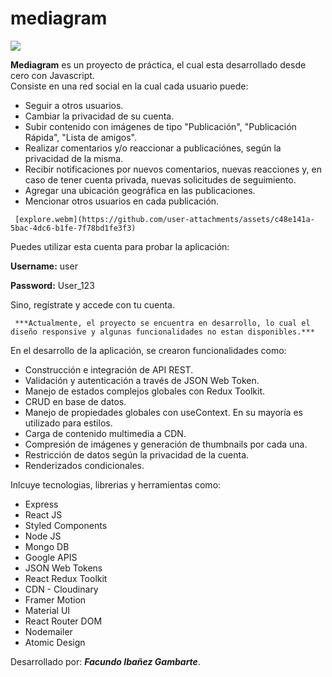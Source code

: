 # mediagram
   <p align="left">
     <img src="https://img.shields.io/badge/STATUS-EN%20DESAROLLO-green">
   </p>
   
**Mediagram** es un proyecto de práctica, el cual esta desarrollado desde cero con Javascript.<br/> Consiste en una red social en la cual cada usuario puede:
     <ul>
       <li>Seguir a otros usuarios.</li>
       <li>Cambiar la privacidad de su cuenta.</li>
       <li>Subir contenido con imágenes de tipo "Publicación", "Publicación Rápida", "Lista de amigos".</li>
       <li>Realizar comentarios y/o reaccionar a publicaciónes, según la privacidad de la misma.</li>
       <li>Recibir notificaciones por nuevos comentarios, nuevas reacciones y, en caso de tener cuenta privada, nuevas solicitudes de seguimiento.</li>
       <li>Agregar una ubicación geográfica en las publicaciones.</li>
       <li>Mencionar otros usuarios en cada publicación.</li>
     </ul>

     [explore.webm](https://github.com/user-attachments/assets/c48e141a-5bac-4dc6-b1fe-7f78bd1fe3f3)
<p>Puedes utilizar esta cuenta para probar la aplicación: </p>
    <p><b>Username:</b> user</p>
    <p><b>Password:</b> User_123</p>
<p>Sino, regístrate y accede con tu cuenta.</p>

     
     ***Actualmente, el proyecto se encuentra en desarrollo, lo cual el diseño responsive y algunas funcionalidades no estan disponibles.*** 


En el desarrollo de la aplicación, se crearon funcionalidades como:
<ul>
     <li>Construcción e integración de API REST.</li>
     <li>Validación y autenticación a través de JSON Web Token.</li>
     <li>Manejo de estados complejos globales con Redux Toolkit.</li>
     <li>CRUD en base de datos.</li>
     <li>Manejo de propiedades globales con useContext. En su mayoría es utilizado para estilos.</li>
     <li>Carga de contenido multimedia a CDN.</li>
     <li>Compresión de imágenes y generación de thumbnails por cada una.</li>
     <li>Restricción de datos según la privacidad de la cuenta.</li>
     <li>Renderizados condicionales.</li>
</ul>

Inlcuye tecnologias, librerias y herramientas como:
<ul>
     <li>Express</li>
     <li>React JS</li>
     <li>Styled Components</li>
     <li>Node JS</li>
     <li>Mongo DB</li>
     <li>Google APIS</li>
     <li>JSON Web Tokens</li>
     <li>React Redux Toolkit</li>
     <li>CDN - Cloudinary</li>
     <li>Framer Motion</li>
     <li>Material UI</li>
     <li>React Router DOM</li>
     <li>Nodemailer</li>
     <li>Atomic Design</li>
</ul>


Desarrollado por: ***Facundo Ibañez Gambarte***.


